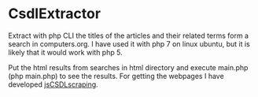 # CsdlExtractor
Extract with php CLI the titles of the articles and their related terms 
form a search in computers.org.
 I have used it with php 7 on linux ubuntu,
but it is likely that it would work with php 5.


Put the html results from searches in html 
directory and execute main.php (php main.php) to see the results. 
For getting the webpages I have developed
 [jsCSDLscraping](https://github.com/guillem72/jsCSDLscraping).

